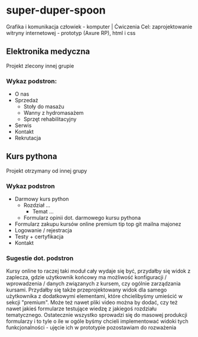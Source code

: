 # super-duper-spoon
Grafika i komunikacja człowiek - komputer | Ćwiczenia
Cel: zaprojektowanie witryny internetowej - prototyp (Axure RP), html i css

## Elektronika medyczna
Projekt zlecony innej grupie

### Wykaz podstron:
* O nas
* Sprzedaż
  - Stoły do masażu
  - Wanny z hydromasażem
  - Sprzęt rehabilitacyjny
* Serwis
* Kontakt
* Rekrutacja

## Kurs pythona
Projekt otrzymany od innej grupy

### Wykaz podstron
* Darmowy kurs python
  - Rozdział ...
      - Temat ...
  - Formularz opinii dot. darmowego kursu pythona
* Formularz zakupu kursów online premium tip top git mailna majonez
* Logowanie / rejestracja
* Testy + certyfikacja
* Kontakt

### Sugestie dot. podstron
Kursy online to raczej taki moduł cały wydaje się być, przydałby się widok z zaplecza, gdzie użytkownik końcowy ma możliwość konfiguracji / wprowadzenia / danych związanych z kursem, czy ogólnie zarządzania kursami. Przydałby się także przeprojektowany widok dla samego użytkownika z dodatkowymi elementami, które chcielibyśmy umieścić w sekcji "premium". Może też nawet pliki video można by dodać, czy też nawet jakieś formularze testujące wiedzę z jakiegoś rozdziału tematycznego. Ostatecznie wszystko sprowadzi się do masowej produkcji formularzy i to tyle o ile w ogóle byśmy chcieli implementować widoki tych funkcjonalności - ujęcie ich w prototypie pozostawiam do rozważenia

